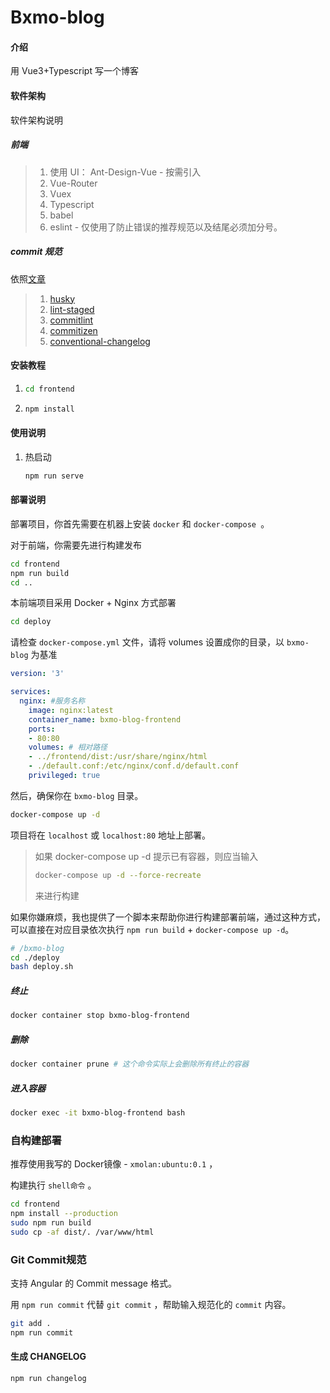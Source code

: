 # Bxmo-blog

#### 介绍
用 Vue3+Typescript 写一个博客

#### 软件架构

软件架构说明

##### 前端

> 1. 使用 UI： Ant-Design-Vue - 按需引入
> 2. Vue-Router
> 3. Vuex
> 4. Typescript
> 5. babel
> 6. eslint - 仅使用了防止错误的推荐规范以及结尾必须加分号。

##### commit 规范

依照[文章](https://juejin.cn/post/6845166890373873677)

> 1. [husky](https://github.com/typicode/husky)
> 2. [lint-staged](https://github.com/okonet/lint-staged)
> 3. [commitlint](https://github.com/conventional-changelog/commitlint)
> 4. [commitizen](https://github.com/commitizen/cz-cli)
> 5. [conventional-changelog](https://github.com/ajoslin/conventional-changelog)


#### 安装教程

1.  
	```bash
	cd frontend
	```
	
2. ```bash
   npm install
   ```

#### 使用说明

1. 热启动
   ```bash
   npm run serve
   ```

#### 部署说明

部署项目，你首先需要在机器上安装 `docker` 和 `docker-compose `。

对于前端，你需要先进行构建发布

```bash
cd frontend
npm run build
cd ..
```

本前端项目采用 Docker + Nginx 方式部署

```bash
cd deploy
```

请检查 `docker-compose.yml` 文件，请将 volumes 设置成你的目录，以 `bxmo-blog` 为基准

```yml
version: '3'

services:  
  nginx: #服务名称
    image: nginx:latest
    container_name: bxmo-blog-frontend
    ports:
    - 80:80
    volumes: # 相对路径
    - ../frontend/dist:/usr/share/nginx/html
    - ./default.conf:/etc/nginx/conf.d/default.conf
    privileged: true
```

然后，确保你在 `bxmo-blog` 目录。

```bash
docker-compose up -d
```

项目将在 `localhost` 或 `localhost:80` 地址上部署。

> 如果 docker-compose up -d 提示已有容器，则应当输入
>
> ```bash
> docker-compose up -d --force-recreate
> ```
>
> 来进行构建

如果你嫌麻烦，我也提供了一个脚本来帮助你进行构建部署前端，通过这种方式，可以直接在对应目录依次执行 `npm run build` + `docker-compose up -d`。

```bash
# /bxmo-blog
cd ./deploy
bash deploy.sh
```

##### 终止

```bash
docker container stop bxmo-blog-frontend
```

##### 删除

```bash
docker container prune # 这个命令实际上会删除所有终止的容器
```

##### 进入容器

```bash
docker exec -it bxmo-blog-frontend bash
```

### 自构建部署

推荐使用我写的 Docker镜像 - `xmolan:ubuntu:0.1` ，

构建执行 `shell命令` 。

```sh
cd frontend
npm install --production
sudo npm run build
sudo cp -af dist/. /var/www/html
```

### Git Commit规范

支持 Angular 的 Commit message 格式。

用 `npm run commit` 代替 `git commit` ，帮助输入规范化的 `commit` 内容。

```bash
git add .
npm run commit
```

#### 生成 CHANGELOG

```bash
npm run changelog
```

